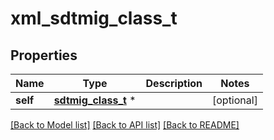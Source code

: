 # xml_sdtmig_class_t

## Properties
Name | Type | Description | Notes
------------ | ------------- | ------------- | -------------
**self** | [**sdtmig_class_t**](sdtmig_class.md) \* |  | [optional] 

[[Back to Model list]](../README.md#documentation-for-models) [[Back to API list]](../README.md#documentation-for-api-endpoints) [[Back to README]](../README.md)


